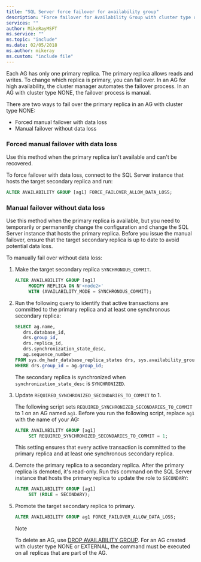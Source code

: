 ```yaml
---
title: "SQL Server force failover for availability group"
description: "Force failover for Availability Group with cluster type of NONE"
services: ""
author: MikeRayMSFT
ms.service: ""
ms.topic: "include"
ms.date: 02/05/2018
ms.author: mikeray
ms.custom: "include file"
---
```

Each AG has only one primary replica. The primary replica allows reads and writes. To change which replica is primary, you can fail over. In an AG for high availability, the cluster manager automates the failover process. In an AG with cluster type NONE, the failover process is manual. 

There are two ways to fail over the primary replica in an AG with cluster type NONE:

- Forced manual failover with data loss
- Manual failover without data loss

### Forced manual failover with data loss

Use this method when the primary replica isn't available and can't be recovered. 

To force failover with data loss, connect to the SQL Server instance that hosts the target secondary replica and run:

```SQL
ALTER AVAILABILITY GROUP [ag1] FORCE_FAILOVER_ALLOW_DATA_LOSS;
```

### Manual failover without data loss

Use this method when the primary replica is available, but you need to temporarily or permanently change the configuration and change the SQL Server instance that hosts the primary replica. Before you issue the manual failover, ensure that the target secondary replica is up to date to avoid potential data loss. 

To manually fail over without data loss:

1. Make the target secondary replica `SYNCHRONOUS_COMMIT`.

   ```SQL
   ALTER AVAILABILITY GROUP [ag1] 
        MODIFY REPLICA ON N'<node2>' 
        WITH (AVAILABILITY_MODE = SYNCHRONOUS_COMMIT);
   ```

2. Run the following query to identify that active transactions are committed to the primary replica and at least one synchronous secondary replica: 

   ```SQL
   SELECT ag.name, 
      drs.database_id, 
      drs.group_id, 
      drs.replica_id, 
      drs.synchronization_state_desc, 
      ag.sequence_number
   FROM sys.dm_hadr_database_replica_states drs, sys.availability_groups ag
   WHERE drs.group_id = ag.group_id; 
   ```

   The secondary replica is synchronized when `synchronization_state_desc` is `SYNCHRONIZED`.

3. Update `REQUIRED_SYNCHRONIZED_SECONDARIES_TO_COMMIT` to 1.

   The following script sets `REQUIRED_SYNCHRONIZED_SECONDARIES_TO_COMMIT` to 1 on an AG named `ag1`. Before you run the following script, replace `ag1` with the name of your AG:

   ```SQL
   ALTER AVAILABILITY GROUP [ag1] 
        SET REQUIRED_SYNCHRONIZED_SECONDARIES_TO_COMMIT = 1;
   ```

   This setting ensures that every active transaction is committed to the primary replica and at least one synchronous secondary replica. 

4. Demote the primary replica to a secondary replica. After the primary replica is demoted, it's read-only. Run this command on the SQL Server instance that hosts the primary replica to update the role to `SECONDARY`:

   ```SQL
   ALTER AVAILABILITY GROUP [ag1] 
        SET (ROLE = SECONDARY); 
   ```

5. Promote the target secondary replica to primary. 

   ```SQL
   ALTER AVAILABILITY GROUP ag1 FORCE_FAILOVER_ALLOW_DATA_LOSS; 
   ```  

   > [!NOTE] 
   > To delete an AG, use [DROP AVAILABILITY GROUP](https://docs.microsoft.com/en-us/sql/t-sql/statements/drop-availability-group-transact-sql). For an AG created with cluster type NONE or EXTERNAL, the command must be executed on all replicas that are part of the AG.